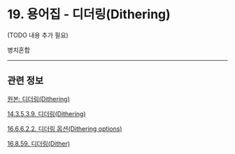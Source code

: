 # 19. 용어집 - 디더링(Dithering)

(TODO 내용 추가 필요)

병치혼합

***

## 관련 정보

[원본: 디더링(Dithering)](https://docs.gimp.org/2.10/ko/glossary.html#glossary-dithering)

[14.3.5.3.9. 디더링(Dithering)](./14-03-05-03-09-dithering.md)

[16.6.6.2.2. 디더링 옵션(Dithering options)](./16-06-06-02-01-03-use_black_n_white_palette.md)

[16.8.59. 디더링(Dither)](./16-08-59-dither.md)